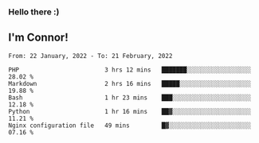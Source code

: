 ### Hello there :)
## I'm Connor!
<!--
#### I'm comfortable working with...

#### I have some experience with...

#### I want to learn and work with more...



Hiring? I'm searching! Drop me an email ✨


**connorhsm/connorhsm** is a ✨ _special_ ✨ repository because its `README.md` (this file) appears on your GitHub profile.

Here are some ideas to get you started:

- 🔭 I’m currently working on ...
- 🌱 I’m currently learning ...
- 👯 I’m looking to collaborate on ...
- 🤔 I’m looking for help with ...
- 💬 Ask me about ...
- 📫 How to reach me: ...
- 😄 Pronouns: ...
- ⚡ Fun fact: ...
-->

<!--START_SECTION:waka-->
```text
From: 22 January, 2022 - To: 21 February, 2022

PHP                        3 hrs 12 mins   ███████░░░░░░░░░░░░░░░░░░   28.02 % 
Markdown                   2 hrs 16 mins   █████░░░░░░░░░░░░░░░░░░░░   19.88 % 
Bash                       1 hr 23 mins    ███░░░░░░░░░░░░░░░░░░░░░░   12.18 % 
Python                     1 hr 16 mins    ██▓░░░░░░░░░░░░░░░░░░░░░░   11.21 % 
Nginx configuration file   49 mins         █▓░░░░░░░░░░░░░░░░░░░░░░░   07.16 % 
```
<!--END_SECTION:waka-->
